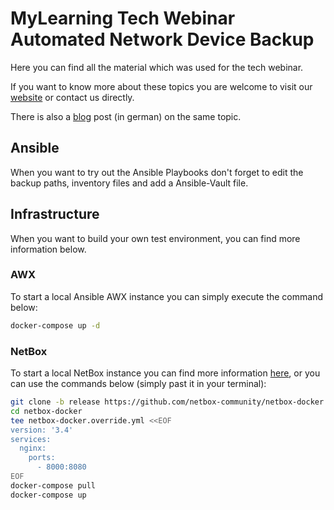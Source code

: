 # MyLearning Tech Webinar Automated Network Device Backup
Here you can find all the material which was used for the tech webinar.  
  
If you want to know more about these topics you are welcome to visit our [website](https://mylearning.ch) or contact us directly.  
  
There is also a [blog](https://mylearning.ch/blog/676) post (in german) on the same topic.

## Ansible
When you want to try out the Ansible Playbooks don't forget to edit the backup paths, inventory files and add a Ansible-Vault file.

## Infrastructure
When you want to build your own test environment, you can find more information below.

### AWX
To start a local Ansible AWX instance you can simply execute the command below:
```bash
docker-compose up -d
```

### NetBox
To start a local NetBox instance you can find more information [here](https://github.com/netbox-community/netbox-docker), or you can use the commands below (simply past it in your terminal):
```bash
git clone -b release https://github.com/netbox-community/netbox-docker.git
cd netbox-docker
tee netbox-docker.override.yml <<EOF
version: '3.4'
services:
  nginx:
    ports:
      - 8000:8080
EOF
docker-compose pull
docker-compose up
```